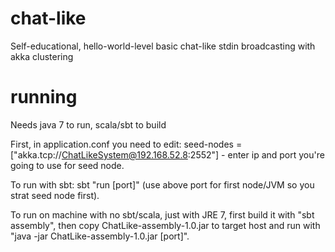 # chat-like
Self-educational, hello-world-level basic chat-like stdin broadcasting with akka clustering

# running
Needs java 7 to run, scala/sbt to build

First, in application.conf you need to edit: seed-nodes = ["akka.tcp://ChatLikeSystem@192.168.52.8:2552"] - enter ip and port you're going to use for seed node.

To run with sbt: sbt "run [port]" (use above port for first node/JVM so you strat seed node first).

To run on machine with no sbt/scala, just with JRE 7, first build it with "sbt assembly", then copy ChatLike-assembly-1.0.jar to target host and run with "java -jar ChatLike-assembly-1.0.jar [port]".